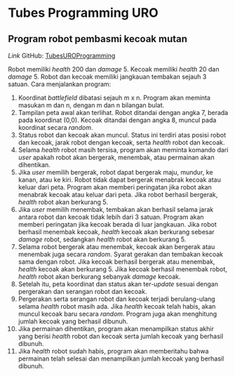 # Tubes Programming URO
## Program robot pembasmi kecoak mutan
_Link_ GitHub: [TubesUROProgramming](https://github.com/VrixxioN/TubesUROProgramming.git)

Robot memiliki _health_ 200 dan _damage_ 5. Kecoak memiliki _health_ 20 dan _damage_ 5.
Robot dan kecoak memiliki jangkauan tembakan sejauh 3 satuan.
Cara menjalankan program:
1. Koordinat _battlefield_ dibatasi sejauh m x n. Program akan meminta masukan m dan n, dengan m dan n bilangan bulat.
2. Tampilan peta awal akan terlihat. Robot ditandai dengan angka 7, berada pada koordinat (0,0). Kecoak ditandai dengan angka 8, muncul pada koordinat secara _random_.
3. Status robot dan kecoak akan muncul. Status ini terdiri atas posisi robot dan kecoak, jarak robot dengan kecoak, serta _health_ robot dan kecoak.
4. Selama _health_ robot masih tersisa, program akan meminta komando dari _user_ apakah robot akan bergerak, menembak, atau permainan akan dihentikan.
5. Jika _user_ memilih bergerak, robot dapat bergerak maju, mundur, ke kanan, atau ke kiri. Robot tidak dapat bergerak menabrak kecoak atau keluar dari peta. Program akan memberi peringatan jika robot akan menabrak kecoak atau keluar dari peta. Jika robot berhasil bergerak, _health_ robot akan berkurang 5.
6. Jika _user_ memilih menembak, tembakan akan berhasil selama jarak antara robot dan kecoak tidak lebih dari 3 satuan. Program akan memberi peringatan jika kecoak berada di luar jangkauan. Jika robot berhasil menembak kecoak, _health_ kecoak akan berkurang sebesar _damage_ robot, sedangkan _health_ robot akan berkurang 5.
7. Selama robot bergerak atau menembak, kecoak akan bergerak atau menembak juga secara _random_. Syarat gerakan dan tembakan kecoak sama dengan robot. Jika kecoak berhasil bergerak atau menembak, _health_ kecoak akan berkurang 5. Jika kecoak berhasil menembak robot, _health_ robot akan berkurang sebanyak _damage_ kecoak.
8. Setelah itu, peta koordinat dan status akan ter-_update_ sesuai dengan pergerakan dan serangan robot dan kecoak.
9. Pergerakan serta serangan robot dan kecoak terjadi berulang-ulang selama _health_ robot masih ada. Jika _health_ kecoak telah habis, akan muncul kecoak baru secara _random_. Program juga akan menghitung jumlah kecoak yang berhasil dibunuh.
10. Jika permainan dihentikan, program akan menampilkan status akhir yang berisi _health_ robot dan kecoak serta jumlah kecoak yang berhasil dibunuh.
11. Jika _health_ robot sudah habis, program akan memberitahu bahwa permainan telah selesai dan menampilkan jumlah kecoak yang berhasil dibunuh.
